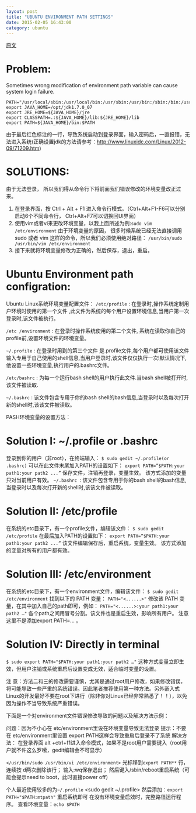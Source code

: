 ```yaml
---
layout: post
title: "UBUNTU ENVIRONMENT PATH SETTINGS"
date: 2015-02-05 16:43:00
category: ubuntu
---
```

[原文](http://blog.sina.com.cn/s/blog_7cbaa68a0101fpbn.html)

Problem:
========

Sometimes wrong modification of environment path variable can cause system login
failure.

	PATH="/usr/local/sbin:/usr/local/bin:/usr/sbin:/usr/bin:/sbin:/bin:/usr/games"
	export JAVA_HOME=/opt/jdk1.7.0_07
	export JRE_HOME=${JAVA_HOME}/jre
	export CLASSPATH=.:${JAVA_HOME}/lib:${JRE_HOME}/lib
	export PATH=${JAVA_HOME}/bin:$PATH

由于最后红色标注的一行，导致系统启动到登录界面，输入密码后，一直报错，无法进入系统(正确设置jdk的方法请参考：http://www.linuxidc.com/Linux/2012-09/71209.htm)

SOLUTIONS:
==========

由于无法登录， 所以我们得从命令行下将前面我们错误修改的环境变量改正过来。
1. 在登录界面，按 Ctrl + Alt + F1 进入命令行模式。（Ctrl+Alt+F1-F6可以分别启动6个不同命令行， Ctrl+Alt+F7可以切换回UI界面）
2. 使用vim或者vi来更改环境变量，以我上面所述为例:`sudo vim /etc/environment`
由于环境变量的原因， 很多时候系统已经无法直接调用sudo 或者 vim 这样的命令，所以我们必须使用绝对路径：
`/usr/bin/sudo /usr/bin/vim /etc/environment`
3. 接下来就将环境变量修改为正确的，然后保存，退出，重启。

Ubuntu Environment path configration:
=====================================

Ubuntu Linux系统环境变量配置文件：
`/etc/profile` : 在登录时,操作系统定制用户环境时使用的第一个文件 ,此文件为系统的每个用户设置环境信息,当用户第一次登录时,该文件被执行。
 
`/etc /environment` : 在登录时操作系统使用的第二个文件, 系统在读取你自己的profile前,设置环境文件的环境变量。
 
`~/.profile` :  在登录时用到的第三个文件 是.profile文件,每个用户都可使用该文件输入专用于自己使用的shell信息,当用户登录时,该文件仅仅执行一次!默认情况下,他设置一些环境变量,执行用户的.bashrc文件。
 
`/etc/bashrc` : 为每一个运行bash shell的用户执行此文件.当bash shell被打开时,该文件被读取.

`~/.bashrc` : 该文件包含专用于你的bash shell的bash信息,当登录时以及每次打开新的shell时,该该文件被读取。
 
PASH环境变量的设置方法：

Solution I: ~/.profile or .bashrc
=================================
 
登录到你的用户（非root），在终端输入：
`$ sudo gedit ~/.profile(or .bashrc)`
可以在此文件末尾加入PATH的设置如下：
`export PATH=”$PATH:your path1:your path2 ...”`
保存文件，注销再登录，变量生效。
该方式添加的变量只对当前用户有效。 
`~/.bashrc `: 该文件包含专用于你的bash shell的bash信息,当登录时以及每次打开新的shell时,该该文件被读取。

Solution II: /etc/profile
=========================

在系统的etc目录下，有一个profile文件，编辑该文件：
`$ sudo gedit /etc/profile`
在最后加入PATH的设置如下：
`export PATH=”$PATH:your path1:your path2 ...”`
该文件编辑保存后，重启系统，变量生效。
该方式添加的变量对所有的用户都有效。

Solution III: /etc/environment
==============================

在系统的etc目录下，有一个environment文件，编辑该文件：
`$ sudo gedit /etc/environment`
找到以下的 PATH 变量：
`PATH="<......>"`
修改该 PATH 变量，在其中加入自己的path即可，例如：
`PATH="<......>:your path1:your path2 …"`
各个path之间用冒号分割。该文件也是重启生效，影响所有用户。 
注意这里不是添加export PATH=… 。

Solution IV: Directly in terminal
=================================

`$ sudo export PATH="$PATH:your path1:your path2 …"`
这种方式变量立即生效，但用户注销或系统重启后设置变成无效，适合临时变量的设置。

注 意：方法二和三的修改需要谨慎，尤其是通过root用户修改，如果修改错误，将可能导致一些严重的系统错误。因此笔者推荐使用第一种方法。另外嵌入式 Linux的开发最好不要在root下进行（除非你对Linux已经非常熟悉了！！），以免因为操作不当导致系统严重错误。

下面是一个对environment文件错误修改导致的问题以及解决方法示例：
 
问题：因为不小心在 etc/environment里设在环境变量导致无法登录
提示：不要在 etc/environment里设置 export PATH这样会导致重启后登录不了系统
解决方法：
在登录界面 alt +ctrl+f1进入命令模式，如果不是root用户需要键入（root用户就不许这么罗嗦，gedit编辑会不可显示）

`</usr/bin/sudo /usr/bin/vi /etc/environment>`
光标移到`export PATH**` 行，连续按 d两次删除该行；
输入:wq保存退出；
然后键入/sbin/reboot重启系统（可能会提示need to boot，此时直接power off）

个人最近使用较多的为`~/.profile`
<sudo gedit ~/.profile>
然后添加：`export PATH="$PATH:mtpath"`
重启系统即可
在没有环境变量启效时，完整路径运行程序。
查看环境变量：`echo $PATH`
